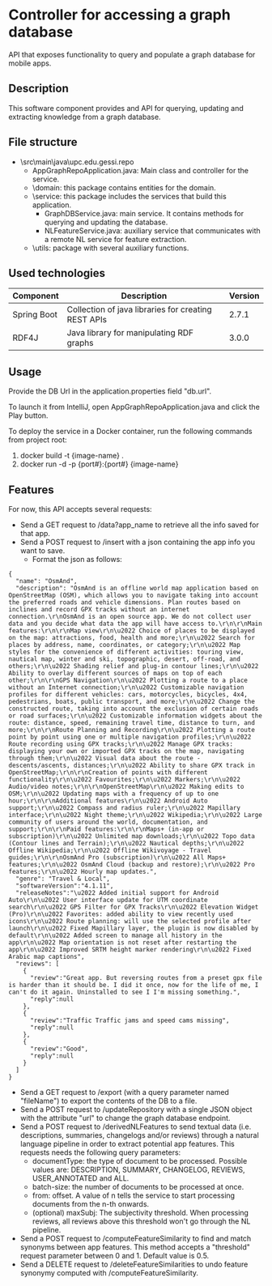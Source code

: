 # Controller for accessing a graph database

API that exposes functionality to query and populate a graph database for mobile apps.

## Description

This software component provides and API for querying, updating and extracting knowledge from a graph database. 

## File structure

- \src\main\java\upc.edu.gessi.repo
  - AppGraphRepoApplication.java: Main class and controller for the service.
  - \domain: this package contains entities for the domain.
  - \service: this package includes the services that build this application.
    - GraphDBService.java: main service. It contains methods for querying and updating the database.
    - NLFeatureService.java: auxiliary service that communicates with a remote NL service for feature extraction.
  - \utils: package with several auxiliary functions.

## Used technologies

| Component   | Description                                         | Version |
|-------------|-----------------------------------------------------|---------|
| Spring Boot | Collection of java libraries for creating REST APIs | 2.7.1   |
| RDF4J       | Java library for manipulating RDF graphs            | 3.0.0   | 



## Usage
Provide the DB Url in the application.properties field "db.url".

To launch it from IntelliJ, open AppGraphRepoApplication.java and click the Play button.

To deploy the service in a Docker container, run the following commands from project root:
1. docker build -t {image-name} .
2. docker run -d -p {port#}:{port#} {image-name}

## Features

For now, this API accepts several requests:
- Send a GET request to /data?app_name to retrieve all the info saved for that app.
- Send a POST request to /insert with a json containing the app info you want to save.
  - Format the json as follows:
```
{
  "name": "OsmAnd",
  "description": "OsmAnd is an offline world map application based on OpenStreetMap (OSM), which allows you to navigate taking into account the preferred roads and vehicle dimensions. Plan routes based on inclines and record GPX tracks without an internet connection.\r\nOsmAnd is an open source app. We do not collect user data and you decide what data the app will have access to.\r\n\r\nMain features:\r\n\r\nMap view\r\n\u2022 Choice of places to be displayed on the map: attractions, food, health and more;\r\n\u2022 Search for places by address, name, coordinates, or category;\r\n\u2022 Map styles for the convenience of different activities: touring view, nautical map, winter and ski, topographic, desert, off-road, and others;\r\n\u2022 Shading relief and plug-in contour lines;\r\n\u2022 Ability to overlay different sources of maps on top of each other;\r\n\r\nGPS Navigation\r\n\u2022 Plotting a route to a place without an Internet connection;\r\n\u2022 Customizable navigation profiles for different vehicles: cars, motorcycles, bicycles, 4x4, pedestrians, boats, public transport, and more;\r\n\u2022 Change the constructed route, taking into account the exclusion of certain roads or road surfaces;\r\n\u2022 Customizable information widgets about the route: distance, speed, remaining travel time, distance to turn, and more;\r\n\r\nRoute Planning and Recording\r\n\u2022 Plotting a route point by point using one or multiple navigation profiles;\r\n\u2022 Route recording using GPX tracks;\r\n\u2022 Manage GPX tracks: displaying your own or imported GPX tracks on the map, navigating through them;\r\n\u2022 Visual data about the route - descents/ascents, distances;\r\n\u2022 Ability to share GPX track in OpenStreetMap;\r\n\r\nCreation of points with different functionality\r\n\u2022 Favourites;\r\n\u2022 Markers;\r\n\u2022 Audio/video notes;\r\n\r\nOpenStreetMap\r\n\u2022 Making edits to OSM;\r\n\u2022 Updating maps with a frequency of up to one hour;\r\n\r\nAdditional features\r\n\u2022 Android Auto support;\r\n\u2022 Compass and radius ruler;\r\n\u2022 Mapillary interface;\r\n\u2022 Night theme;\r\n\u2022 Wikipedia;\r\n\u2022 Large community of users around the world, documentation, and support;\r\n\r\nPaid features:\r\n\r\nMaps+ (in-app or subscription)\r\n\u2022 Unlimited map downloads;\r\n\u2022 Topo data (Contour lines and Terrain);\r\n\u2022 Nautical depths;\r\n\u2022 Offline Wikipedia;\r\n\u2022 Offline Wikivoyage - Travel guides;\r\n\r\nOsmAnd Pro (subscription)\r\n\u2022 All Maps+ features;\r\n\u2022 OsmAnd Cloud (backup and restore);\r\n\u2022 Pro features;\r\n\u2022 Hourly map updates.",
  "genre": "Travel & Local",
  "softwareVersion":"4.1.11",
  "releaseNotes":"\u2022 Added initial support for Android Auto\r\n\u2022 User interface update for UTM coordinate search\r\n\u2022 GPS Filter for GPX Tracks\r\n\u2022 Elevation Widget (Pro)\r\n\u2022 Favorites: added ability to view recently used icons\r\n\u2022 Route planning: will use the selected profile after launch\r\n\u2022 Fixed Mapillary layer, the plugin is now disabled by default\r\n\u2022 Added screen to manage all history in the app\r\n\u2022 Map orientation is not reset after restarting the app\r\n\u2022 Improved SRTM height marker rendering\r\n\u2022 Fixed Arabic map captions",
  "reviews": [
    {
      "review":"Great app. But reversing routes from a preset gpx file is harder than it should be. I did it once, now for the life of me, I can't do it again. Uninstalled to see I I'm missing something.",
      "reply":null
    },
    {
      "review":"Traffic Traffic jams and speed cams missing",
      "reply":null
    },
    {
      "review":"Good",
      "reply":null
    }
  ]
}      
```
- Send a GET request to /export (with a query parameter named "fileName") to export the contents of the DB to a file.
- Send a POST request to /updateRepository with a single JSON object with the attribute "url" to change the graph database endpoint.
- Send a POST request to /derivedNLFeatures to send textual data (i.e. descriptions, summaries, changelogs and/or reviews) through a natural language pipeline in order to extract potential app features. This requests needs the following query parameters:
  - documentType: the type of document to be processed. Possible values are: DESCRIPTION, SUMMARY, CHANGELOG, REVIEWS, USER_ANNOTATED and ALL.
  - batch-size: the number of documents to be processed at once.
  - from: offset. A value of n tells the service to start processing documents from the n-th onwards.
  - (optional) maxSubj: The subjectivity threshold. When processing reviews, all reviews above this threshold won't go through the NL pipeline.
- Send a POST request to /computeFeatureSimilarity to find and match synonyms between app features. This method accepts a "threshold" request parameter between 0 and 1. Default value is 0.5.
- Send a DELETE request to /deleteFeatureSimilarities to undo feature synonymy computed with /computeFeatureSimilarity.


